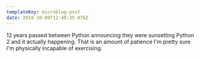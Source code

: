 ```yaml
---
templateKey: microblog-post
date: 2019-10-09T12:40:35.076Z
---
```


12 years passed between Python announcing they were sunsetting Python 2 and it actually happening. That is an amount of patience I'm pretty sure I'm physically incapable of exercising.
